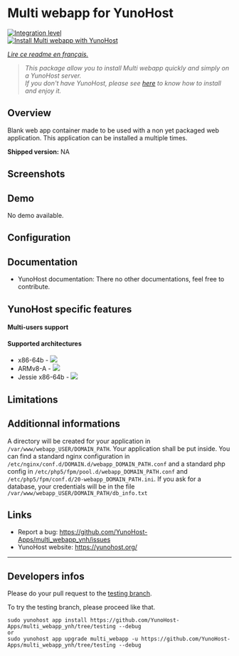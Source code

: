 # Multi webapp for YunoHost

[![Integration level](https://dash.yunohost.org/integration/multi_webapp.svg)](https://dash.yunohost.org/appci/app/multi_webapp)  
[![Install Multi webapp with YunoHost](https://install-app.yunohost.org/install-with-yunohost.png)](https://install-app.yunohost.org/?app=multi_webapp)

*[Lire ce readme en français.](./README_fr.md)*

> *This package allow you to install Multi webapp quickly and simply on a YunoHost server.  
If you don't have YunoHost, please see [here](https://yunohost.org/#/install) to know how to install and enjoy it.*

## Overview

Blank web app container made to be used with a non yet packaged web application.
This application can be installed a multiple times.

**Shipped version:** NA

## Screenshots

## Demo

No demo available.

## Configuration

## Documentation

 * YunoHost documentation: There no other documentations, feel free to contribute.

## YunoHost specific features

#### Multi-users support

#### Supported architectures

* x86-64b - [![](https://ci-apps.yunohost.org/ci/logs/multi_webapp%20%28Community%29.svg)](https://ci-apps.yunohost.org/ci/apps/multi_webapp/)
* ARMv8-A - [![](https://ci-apps-arm.yunohost.org/ci/logs/multi_webapp%20%28Community%29.svg)](https://ci-apps-arm.yunohost.org/ci/apps/multi_webapp/)
* Jessie x86-64b - [![](https://ci-stretch.nohost.me/ci/logs/multi_webapp%20%28Community%29.svg)](https://ci-stretch.nohost.me/ci/apps/multi_webapp/)

## Limitations

## Additionnal informations

A directory will be created for your application in `/var/www/webapp_USER/DOMAIN_PATH`. Your application shall be put inside.
You can find a standard nginx configuration in `/etc/nginx/conf.d/DOMAIN.d/webapp_DOMAIN_PATH.conf` and a standard php config in `/etc/php5/fpm/pool.d/webapp_DOMAIN_PATH.conf` and `/etc/php5/fpm/conf.d/20-webapp_DOMAIN_PATH.ini`.
If you ask for a database, your credentials will be in the file `/var/www/webapp_USER/DOMAIN_PATH/db_info.txt`

## Links

 * Report a bug: https://github.com/YunoHost-Apps/multi_webapp_ynh/issues
 * YunoHost website: https://yunohost.org/

---

Developers infos
----------------

Please do your pull request to the [testing branch](https://github.com/YunoHost-Apps/multi_webapp_ynh/tree/testing).

To try the testing branch, please proceed like that.
```
sudo yunohost app install https://github.com/YunoHost-Apps/multi_webapp_ynh/tree/testing --debug
or
sudo yunohost app upgrade multi_webapp -u https://github.com/YunoHost-Apps/multi_webapp_ynh/tree/testing --debug
```
